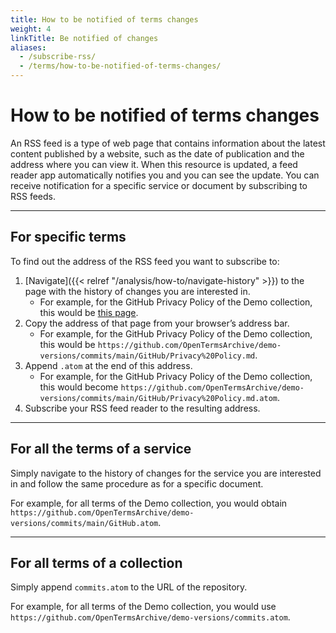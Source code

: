 ```yaml
---
title: How to be notified of terms changes
weight: 4
linkTitle: Be notified of changes
aliases:
  - /subscribe-rss/
  - /terms/how-to-be-notified-of-terms-changes/
---
```


# How to be notified of terms changes

An RSS feed is a type of web page that contains information about the latest content published by a website, such as the date of publication and the address where you can view it. When this resource is updated, a feed reader app automatically notifies you and you can see the update. You can receive notification for a specific service or document by subscribing to RSS feeds.

- - -

## For specific terms

To find out the address of the RSS feed you want to subscribe to:

1. [Navigate]({{< relref "/analysis/how-to/navigate-history" >}}) to the page with the history of changes you are interested in.
    - For example, for the GitHub Privacy Policy of the Demo collection, this would be [this page](https://github.com/OpenTermsArchive/demo-versions/commits/main/GitHub/Privacy%20Policy.md).
2. Copy the address of that page from your browser’s address bar.
    - For example, for the GitHub Privacy Policy of the Demo collection, this would be `https://github.com/OpenTermsArchive/demo-versions/commits/main/GitHub/Privacy%20Policy.md`.
3. Append `.atom` at the end of this address.
    - For example, for the GitHub Privacy Policy of the Demo collection, this would become `https://github.com/OpenTermsArchive/demo-versions/commits/main/GitHub/Privacy%20Policy.md.atom`.
4. Subscribe your RSS feed reader to the resulting address.

- - -

## For all the terms of a service

Simply navigate to the history of changes for the service you are interested in and follow the same procedure as for a specific document.

For example, for all terms of the Demo collection, you would obtain `https://github.com/OpenTermsArchive/demo-versions/commits/main/GitHub.atom`.

- - -

## For all terms of a collection

Simply append `commits.atom` to the URL of the repository.

For example, for all terms of the Demo collection, you would use `https://github.com/OpenTermsArchive/demo-versions/commits.atom`.

